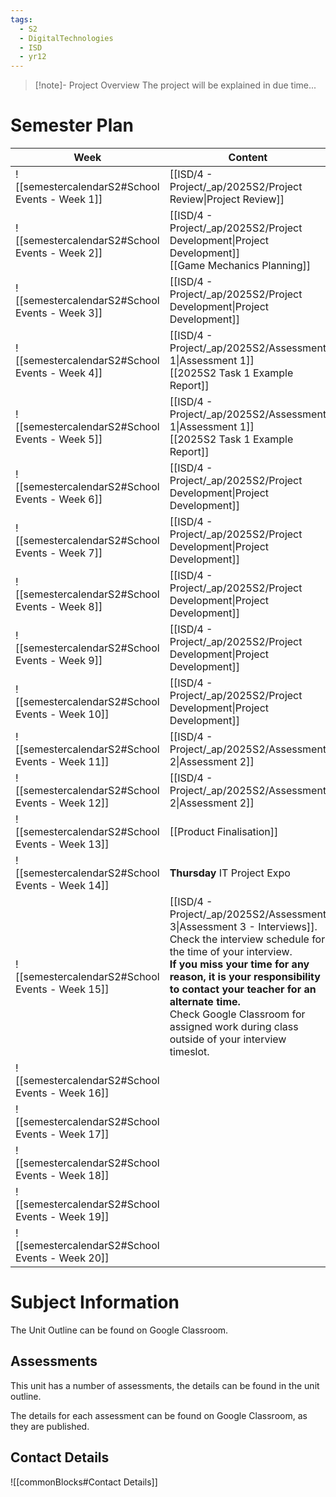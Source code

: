 ```yaml
---
tags:
  - S2
  - DigitalTechnologies
  - ISD
  - yr12
---
```

> [!note]- Project Overview
> The project will be explained in due time...


# Semester Plan


| Week                                            | Content                                                                                                                                                                                                                                                                                                                                                 | Submissions                    |
| ----------------------------------------------- | ------------------------------------------------------------------------------------------------------------------------------------------------------------------------------------------------------------------------------------------------------------------------------------------------------------------------------------------------------- | ------------------------------ |
| ![[semestercalendarS2#School Events - Week 1]]  | [[ISD/4 - Project/_ap/2025S2/Project Review\|Project Review]]                                                                                                                                                                                                                                                                                           |                                |
| ![[semestercalendarS2#School Events - Week 2]]  | [[ISD/4 - Project/_ap/2025S2/Project Development\|Project Development]]<br>[[Game Mechanics Planning]]                                                                                                                                                                                                                                                  |                                |
| ![[semestercalendarS2#School Events - Week 3]]  | [[ISD/4 - Project/_ap/2025S2/Project Development\|Project Development]]                                                                                                                                                                                                                                                                                 |                                |
| ![[semestercalendarS2#School Events - Week 4]]  | [[ISD/4 - Project/_ap/2025S2/Assessment 1\|Assessment 1]]<br>[[2025S2 Task 1 Example Report]]                                                                                                                                                                                                                                                           |                                |
| ![[semestercalendarS2#School Events - Week 5]]  | [[ISD/4 - Project/_ap/2025S2/Assessment 1\|Assessment 1]]<br>[[2025S2 Task 1 Example Report]]                                                                                                                                                                                                                                                           | **Wednesday** Assessment 1 Due |
| ![[semestercalendarS2#School Events - Week 6]]  | [[ISD/4 - Project/_ap/2025S2/Project Development\|Project Development]]                                                                                                                                                                                                                                                                                 |                                |
| ![[semestercalendarS2#School Events - Week 7]]  | [[ISD/4 - Project/_ap/2025S2/Project Development\|Project Development]]                                                                                                                                                                                                                                                                                 |                                |
| ![[semestercalendarS2#School Events - Week 8]]  | [[ISD/4 - Project/_ap/2025S2/Project Development\|Project Development]]                                                                                                                                                                                                                                                                                 |                                |
| ![[semestercalendarS2#School Events - Week 9]]  | [[ISD/4 - Project/_ap/2025S2/Project Development\|Project Development]]                                                                                                                                                                                                                                                                                 |                                |
| ![[semestercalendarS2#School Events - Week 10]] | [[ISD/4 - Project/_ap/2025S2/Project Development\|Project Development]]<br>                                                                                                                                                                                                                                                                             |                                |
| ![[semestercalendarS2#School Events - Week 11]] | [[ISD/4 - Project/_ap/2025S2/Assessment 2\|Assessment 2]]                                                                                                                                                                                                                                                                                               |                                |
| ![[semestercalendarS2#School Events - Week 12]] | [[ISD/4 - Project/_ap/2025S2/Assessment 2\|Assessment 2]]                                                                                                                                                                                                                                                                                               | **Friday** Assessment 2 Due    |
| ![[semestercalendarS2#School Events - Week 13]] | [[Product Finalisation]]                                                                                                                                                                                                                                                                                                                                |                                |
| ![[semestercalendarS2#School Events - Week 14]] | **Thursday** IT Project Expo                                                                                                                                                                                                                                                                                                                            |                                |
| ![[semestercalendarS2#School Events - Week 15]] | [[ISD/4 - Project/_ap/2025S2/Assessment 3\|Assessment 3 - Interviews]]. Check the interview schedule for the time of your interview.<br>**If you miss your time for any reason, it is your responsibility to contact your teacher for an alternate time.**<br>Check Google Classroom for assigned work during class outside of your interview timeslot. | **All Week** Interviews        |
| ![[semestercalendarS2#School Events - Week 16]] |                                                                                                                                                                                                                                                                                                                                                         |                                |
| ![[semestercalendarS2#School Events - Week 17]] |                                                                                                                                                                                                                                                                                                                                                         |                                |
| ![[semestercalendarS2#School Events - Week 18]] |                                                                                                                                                                                                                                                                                                                                                         |                                |
| ![[semestercalendarS2#School Events - Week 19]] |                                                                                                                                                                                                                                                                                                                                                         |                                |
| ![[semestercalendarS2#School Events - Week 20]] |                                                                                                                                                                                                                                                                                                                                                         |                                |

# Subject Information

The Unit Outline can be found on Google Classroom.

## Assessments

This unit has a number of assessments, the details can be found in the unit outline.

The details for each assessment can be found on Google Classroom, as they are published.

## Contact Details

![[commonBlocks#Contact Details]]
